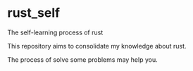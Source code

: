 # rust_self
The self-learning process of rust

This repository aims to consolidate my knowledge about rust.

The process of solve some problems may help you.